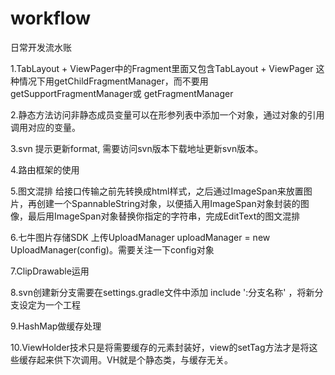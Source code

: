 # workflow
日常开发流水账

1.TabLayout + ViewPager中的Fragment里面又包含TabLayout + ViewPager 这种情况下用getChildFragmentManager，而不要用 getSupportFragmentManager或 getFragmentManager

2.静态方法访问非静态成员变量可以在形参列表中添加一个对象，通过对象的引用调用对应的变量。

3.svn 提示更新format, 需要访问svn版本下载地址更新svn版本。

4.路由框架的使用

5.图文混排 给接口传输之前先转换成html样式，之后通过ImageSpan来放置图片，再创建一个SpannableString对象，以便插入用ImageSpan对象封装的图像，最后用ImageSpan对象替换你指定的字符串，完成EditText的图文混排

6.七牛图片存储SDK 上传UploadManager uploadManager = new UploadManager(config)。需要关注一下config对象

7.ClipDrawable运用

8.svn创建新分支需要在settings.gradle文件中添加 include ':分支名称' ，将新分支设定为一个工程

9.HashMap做缓存处理

10.ViewHolder技术只是将需要缓存的元素封装好，view的setTag方法才是将这些缓存起来供下次调用。VH就是个静态类，与缓存无关。
